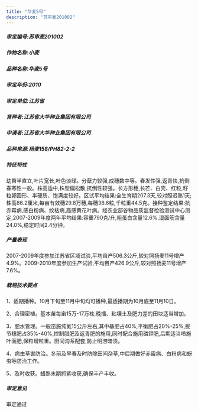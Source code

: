 ```yaml
---
title: "华麦5号"
description: "苏审麦201002"
---
```

##### 审定编号:苏审麦201002

##### 作物名称:小麦

##### 品种名称:华麦5号

##### 审定年份:2010

##### 审定单位:江苏省

##### 育种者:江苏省大华种业集团有限公司

##### 申请者:江苏省大华种业集团有限公司

##### 品种来源:扬麦158/PH82-2-2

##### 特征特性
幼苗半直立,叶片宽长,叶色淡绿。分蘖力较强,成穗数中等。春发性强,返青快,抗倒春寒性一般。株高适中,株型偏松散,抗倒性较强。长方形穗,长芒、白壳、红粒,籽粒卵圆形、半硬质、饱满度较好。区试平均结果:全生育期207.3天,较对照迟熟1天;株高86.2厘米,每亩有效穗29.8万穗,每穗38.6粒,千粒重44.5克。接种鉴定结果:抗赤霉病,感白粉病、纹枯病,高感黄花叶病。经农业部谷物品质监督检验测试中心测定,2007-2009年度两年平均结果:容重790克/升,粗蛋白含量12.6%,湿面筋含量24.0%,稳定时间2.4分钟。

##### 产量表现
2007-2009年度参加江苏省区域试验,平均亩产506.3公斤,较对照扬麦11号增产4.9%。2009-2010年度参加生产试验,平均亩产426.9公斤,较对照扬麦11号增产7.6%。

##### 栽培技术要点
1、适期播种。10月下旬至11月中旬均可播种,最适播期为10月底至11月10日。
2、合理密植。基本苗每亩15万-17万株,晚播、粘壤土及肥力差的田块适当增加。
3、肥水管理。一般亩施纯氮15公斤左右,其中基肥占40%,平衡肥占20%-25%,拔节穗肥占35%-40%,控制腊肥及返青肥的施用,同时配合施用磷钾肥,后期适当喷施叶面肥,保粒增粒重。田间沟系配套,防止明涝暗渍。
4、病虫草害防治。冬前及早春及时防除田间杂草,中后期做好赤霉病、白粉病和蚜虫等防治工作。
5、及时收获。蜡熟末期抓紧收获,确保丰产丰收。


##### 审定意见
审定通过
